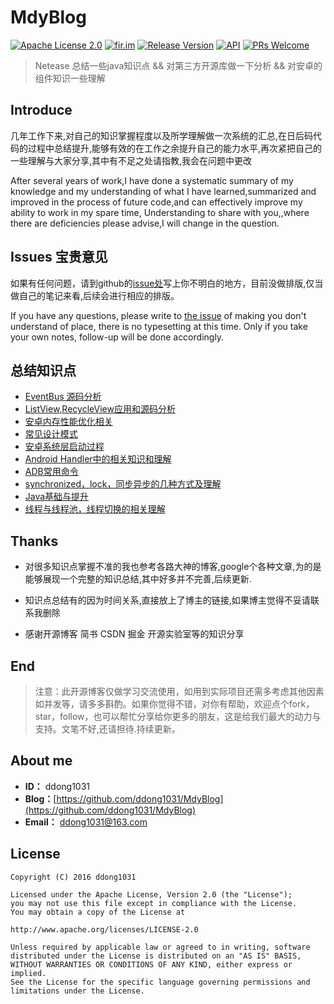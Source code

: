 # MdyBlog

[![Apache License 2.0][1]][2]
[![fir.im][34]][35] 
[![Release Version][30]][31]
[![API][3]][4]
[![PRs Welcome][32]][33]

> Netease 总结一些java知识点 && 对第三方开源库做一下分析 && 对安卓的组件知识一些理解 


## Introduce
几年工作下来,对自己的知识掌握程度以及所学理解做一次系统的汇总,在日后码代码的过程中总结提升,能够有效的在工作之余提升自己的能力水平,再次紧把自己的一些理解与大家分享,其中有不足之处请指教,我会在问题中更改

After several years of work,I have done a systematic summary of my knowledge and my understanding of what I have learned,summarized and improved in the process of future code,and can effectively improve my ability to work in my spare time, Understanding to share with you,,where there are deficiencies please advise,I will change in the question.

## Issues 宝贵意见
如果有任何问题，请到github的[issue处][21]写上你不明白的地方，目前没做排版,仅当做自己的笔记来看,后续会进行相应的排版。

If you have any questions, please write to [the issue][21] of making you don't understand of place, there is no typesetting at this time. Only if you take your own notes, follow-up will be done accordingly.
## 总结知识点
* [EventBus 源码分析][61]                                  
* [ListView,RecycleView应用和源码分析][62]                                   
* [安卓内存性能优化相关][63]                                  
* [常见设计模式][64]                                  
* [安卓系统层启动过程][65]                                   
* [Android Handler中的相关知识和理解][66]                                   
* [ADB常用命令][67]                                 
* [synchronized，lock，同步异步的几种方式及理解][68]                                   
* [Java基础与提升][69]                                   
* [线程与线程池，线程切换的相关理解][70]                                                                                                       　
　
## Thanks
 - 对很多知识点掌握不准的我也参考各路大神的博客,google个各种文章,为的是能够展现一个完整的知识总结,其中好多并不完善,后续更新.
 
 - 知识点总结有的因为时间关系,直接放上了博主的链接,如果博主觉得不妥请联系我删除

 - 感谢开源博客 简书 CSDN 掘金 开源实验室等的知识分享
 
## End
> 注意：此开源博客仅做学习交流使用，如用到实际项目还需多考虑其他因素如并发等，请多多斟酌。如果你觉得不错，对你有帮助，欢迎点个fork，star，follow，也可以帮忙分享给你更多的朋友，这是给我们最大的动力与支持。文笔不好,还请担待.持续更新。

## About me
 - **ID：** ddong1031
 - **Blog：**[https://github.com/ddong1031/MdyBlog](https://github.com/ddong1031/MdyBlog)
 - **Email：** ddong1031@163.com

## License
```
Copyright (C) 2016 ddong1031

Licensed under the Apache License, Version 2.0 (the "License");
you may not use this file except in compliance with the License.
You may obtain a copy of the License at

http://www.apache.org/licenses/LICENSE-2.0

Unless required by applicable law or agreed to in writing, software
distributed under the License is distributed on an "AS IS" BASIS,
WITHOUT WARRANTIES OR CONDITIONS OF ANY KIND, either express or implied.
See the License for the specific language governing permissions and
limitations under the License.
```

[1]:https://img.shields.io/:license-apache-blue.svg
[2]:https://www.apache.org/licenses/LICENSE-2.0.html
[3]:https://img.shields.io/badge/API-19%2B-red.svg?style=flat
[4]:https://android-arsenal.com/api?level=19
[30]:https://img.shields.io/badge/release-1.9.1-red.svg
[31]:https://github.com/youlookwhat/CloudReader/releases
[32]:https://img.shields.io/badge/PRs-welcome-brightgreen.svg
[33]:https://github.com/youlookwhat/CloudReader/pulls
[34]:https://img.shields.io/badge/download-fir.im-blue.svg
[35]:https://fir.im/cloudreader

[5]:http://jingbin.me/2017/11/23/%E5%BC%80%E5%8F%91%E4%B8%AD%E6%89%80%E9%81%87%E9%97%AE%E9%A2%98%E5%BD%92%E7%BA%B3/
[6]:http://www.iconfont.cn/plus
[7]:https://github.com/GiitSmile/ImitateNetEasyCloud
[8]:https://github.com/forezp/banya
[9]:https://gank.io/api
[10]:https://developers.douban.com/wiki/?title=terms
[11]:https://github.com/bumptech/glide
[12]:https://github.com/Flipboard/bottomsheet
[13]:https://github.com/JakeWharton/NineOldAndroids
[14]:https://github.com/ReactiveX/RxAndroid
[15]:https://github.com/daimajia
[16]:https://github.com/hongyangAndroid
[17]:https://github.com/drakeet
[18]:https://github.com/yang747046912

[21]:https://github.com/ddong1031/MdyBlog/issues/12

[23]:http://www.jianshu.com/p/69a229fb6e1d
[24]:http://jingbin.me/2017/11/23/%E5%BC%80%E5%8F%91%E4%B8%AD%E6%89%80%E9%81%87%E9%97%AE%E9%A2%98%E5%BD%92%E7%BA%B3/
[25]:http://jingbin.me/2016/12/25/%E5%B8%B8%E8%A7%81%E9%97%AE%E9%A2%98-%E4%BA%91%E9%98%85/
[26]:https://segmentfault.com/a/1190000002876984#articleHeader21

[61]:https://github.com/ddong1031/MdyBlog/issues/11
[62]:https://github.com/ddong1031/MdyBlog/issues/10
[63]:https://github.com/ddong1031/MdyBlog/issues/9
[64]:https://github.com/ddong1031/MdyBlog/issues/8
[65]:https://github.com/ddong1031/MdyBlog/issues/7
[66]:https://github.com/ddong1031/MdyBlog/issues/5
[67]:https://github.com/ddong1031/MdyBlog/issues/4
[68]:https://github.com/ddong1031/MdyBlog/issues/3
[69]:https://github.com/ddong1031/MdyBlog/issues/2
[70]:https://github.com/ddong1031/MdyBlog/issues/1
